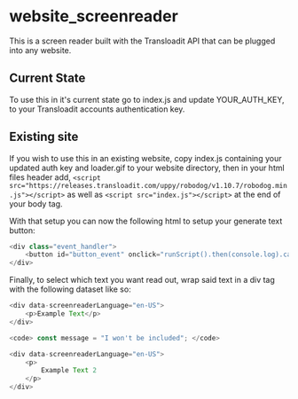 # website_screenreader
This is a screen reader built with the Transloadit API that can be plugged into any website. 

## Current State
To use this in it's current state go to index.js and update YOUR_AUTH_KEY, to your Transloadit accounts authentication key.

## Existing site
If you wish to use this in an existing website, copy index.js containing your updated auth key and loader.gif to your website directory, then in your html files header add, `<script src="https://releases.transloadit.com/uppy/robodog/v1.10.7/robodog.min.js"></script>` as well as `<script src="index.js"></script>` at the end of your body tag. 

With that setup you can now the following html to setup your generate text button:
```js
<div class="event_handler">
    <button id="button_event" onclick="runScript().then(console.log).catch(console.error)">Generate</button>
</div>
```

Finally, to select which text you want read out, wrap said text in a div tag with the following dataset like so:
```js
<div data-screenreaderLanguage="en-US">
    <p>Example Text</p>   
</div>

<code> const message = "I won't be included"; </code>

<div data-screenreaderLanguage="en-US">
    <p>
        Example Text 2
    </p>
</div>
```

